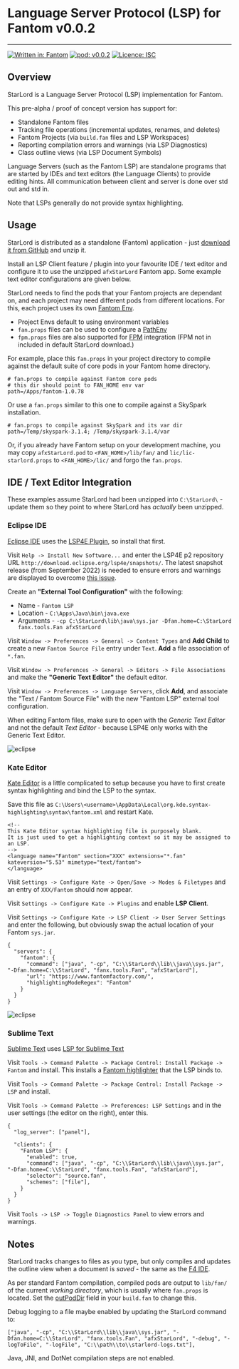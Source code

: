 # Language Server Protocol (LSP) for Fantom v0.0.2
---

[![Written in: Fantom](http://img.shields.io/badge/written%20in-Fantom-lightgray.svg)](https://fantom-lang.org/)
[![pod: v0.0.2](http://img.shields.io/badge/pod-v0.0.2-yellow.svg)](http://eggbox.fantomfactory.org/pods/afxStarLord)
[![Licence: ISC](http://img.shields.io/badge/licence-ISC-blue.svg)](https://choosealicense.com/licenses/isc/)

## Overview

StarLord is a Language Server Protocol (LSP) implementation for Fantom.

This pre-alpha / proof of concept version has support for:

* Standalone Fantom files
* Tracking file operations (incremental updates, renames, and deletes)
* Fantom Projects (via `build.fan` files and LSP Workspaces)
* Reporting compilation errors and warnings (via LSP Diagnostics)
* Class outline views (via LSP Document Symbols)


Language Servers (such as the Fantom LSP) are standalone programs that are started by IDEs and text editors (the Language Clients) to provide editing hints. All communication between client and server is done over std out and std in.

Note that LSPs generally do not provide syntax highlighting.

## Usage

StarLord is distributed as a standalone (Fantom) application - just [download it from GitHub](https://github.com/Fantom-Factory/afxStarLord/releases) and unzip it.

Install an LSP Client feature / plugin into your favourite IDE / text editor and configure it to use the unzipped `afxStarLord` Fantom app. Some example text editor configurations are given below.

StarLord needs to find the pods that your Fantom projects are dependant on, and each project may need different pods from different locations. For this, each project uses its own [Fantom Env](https://fantom.org/doc/docLang/Env).

* Project Envs default to using environment variables
* `fan.props` files can be used to configure a [PathEnv](https://fantom.org/doc/docLang/Env#PathEnv)
* `fpm.props` files are also supported for [FPM](http://eggbox.fantomfactory.org/pods/afFpm) integration (FPM not in included in default StarLord download.)


For example, place this `fan.props` in your project directory to compile against the default suite of core pods in your Fantom home directory.

    # fan.props to compile against Fantom core pods
    # this dir should point to FAN_HOME env var
    path=/Apps/fantom-1.0.78
    

Or use a `fan.props` similar to this one to compile against a SkySpark installation.

    # fan.props to compile against SkySpark and its var dir
    path=/Temp/skyspark-3.1.4; /Temp/skyspark-3.1.4/var
    

Or, if you already have Fantom setup on your development machine, you may copy `afxStarLord.pod` to `<FAN_HOME>/lib/fan/` and `lic/lic-starlord.props` to `<FAN_HOME>/lic/` and forgo the `fan.props`.

## IDE / Text Editor Integration

These examples assume StarLord had been unzipped into `C:\StarLord\` - update them so they point to where StarLord has *actually* been unzipped.

### Eclipse IDE

[Eclipse IDE](https://eclipseide.org/) uses the [LSP4E Plugin](https://github.com/eclipse/lsp4e), so install that first.

Visit `Help -> Install New Software...` and enter the LSP4E p2 repository URL `http://download.eclipse.org/lsp4e/snapshots/`. The latest snapshot release (from September 2022) is needed to ensure errors and warnings are displayed to overcome [this issue](https://github.com/eclipse/lsp4e/issues/239).

Create an **"External Tool Configuration"** with the following:

* Name - `Fantom LSP`
* Location - `C:\Apps\Java\bin\java.exe`
* Arguments - `-cp C:\StarLord\lib\java\sys.jar -Dfan.home=C:\StarLord fanx.tools.Fan afxStarLord`


Visit `Window -> Preferences -> General -> Content Types` and **Add Child** to create a new `Fantom Source File` entry under `Text`. **Add** a file association of `*.fan`.

Visit `Window -> Preferences -> General -> Editors -> File Associations` and make the **"Generic Text Editor"** the default editor.

Visit `Window -> Preferences -> Language Servers`, click **Add**, and associate the "Text / Fantom Source File" with the new "Fantom LSP" external tool configuration.

When editing Fantom files, make sure to open with the *Generic Text Editor* and not the default *Text Editor* - because LSP4E only works with the Generic Text Editor.

![eclipse](http://eggbox.fantomfactory.org/pods/afxStarLord/doc/screenshot-eclipse.png)

### Kate Editor

[Kate Editor](https://kate-editor.org/) is a little complicated to setup because you have to first create syntax highlighting and bind the LSP to the syntax.

Save this file as `C:\Users\<username>\AppData\Local\org.kde.syntax-highlighting\syntax\fantom.xml` and restart Kate.

    <!--
    This Kate Editor syntax highlighting file is purposely blank.
    It is just used to get a highlighting context so it may be assigned to an LSP.
    -->
    <language name="Fantom" section="XXX" extensions="*.fan" kateversion="5.53" mimetype="text/fantom">
    </language>
    

Visit `Settings -> Configure Kate -> Open/Save -> Modes & Filetypes` and an entry of `XXX/Fantom` should now appear.

Visit `Settings -> Configure Kate -> Plugins` and enable **LSP Client**.

Visit `Settings -> Configure Kate -> LSP Client -> User Server Settings` and enter the following, but obviously swap the actual location of your Fantom `sys.jar`.

    {
      "servers": {
        "fantom": {
          "command": ["java", "-cp", "C:\\StarLord\\lib\\java\\sys.jar", "-Dfan.home=C:\\StarLord", "fanx.tools.Fan", "afxStarLord"],
          "url": "https://www.fantomfactory.com/",
          "highlightingModeRegex": "Fantom"
        }
      }
    }
    

![eclipse](http://eggbox.fantomfactory.org/pods/afxStarLord/doc/screenshot-kate.png)

### Sublime Text

[Sublime Text](https://www.sublimetext.com/) uses [LSP for Sublime Text](https://lsp.sublimetext.io/)

Visit `Tools -> Command Palette -> Package Control: Install Package -> Fantom` and install. This installs a [Fantom highlighter](https://github.com/mgiannini/sublime-fantom) that the LSP binds to.

Visit `Tools -> Command Palette -> Package Control: Install Package -> LSP` and install.

Visit `Tools -> Command Palette -> Preferences: LSP Settings` and in the user settings (the editor on the right), enter this.

    {
      "log_server": ["panel"],
    
      "clients": {
        "Fantom LSP": {
          "enabled": true,
          "command": ["java", "-cp", "C:\\StarLord\\lib\\java\\sys.jar", "-Dfan.home=C:\\StarLord", "fanx.tools.Fan", "afxStarLord"],
          "selector": "source.fan",
          "schemes": ["file"],
        }
      }
    }
    

Visit `Tools -> LSP -> Toggle Diagnostics Panel` to view errors and warnings.

## Notes

StarLord tracks changes to files as you type, but only compiles and updates the outline view when a document is *saved* - the same as the [F4 IDE](https://github.com/xored/f4).

As per standard Fantom compilation, compiled pods are output to `lib/fan/` of the current *working directory*, which is usually where `fan.props` is located. Set the  [outPodDir](https://fantom.org/doc/build/BuildPod#outPodDir) field in your `build.fan` to change this.

Debug logging to a file maybe enabled by updating the StarLord command to:

    ["java", "-cp", "C:\\StarLord\\lib\\java\\sys.jar", "-Dfan.home=C:\\StarLord", "fanx.tools.Fan", "afxStarLord", "-debug", "-logToFile", "-logFile", "C:\\path\\to\\starlord-logs.txt"],
    
    

Java, JNI, and DotNet compilation steps are not enabled.

